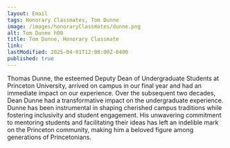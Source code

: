 ```yaml
---
layout: Email
tags: Honorary Classmates, Tom Dunne
image: /images/honoraryClassmates/dunne.png
alt: Tom Dunne h00
title: Tom Dunne, Honorary Classmate
link: 
lastModified: 2025-04-01T12:00:00Z-0400
published: true
---
```

Thomas Dunne, the esteemed Deputy Dean of Undergraduate Students at Princeton University, arrived on campus in our final year and had an immediate impact on our experience. Over the subsequent two decades, Dean Dunne had a transformative impact on the undergraduate experience. Dunne has been instrumental in shaping cherished campus traditions while fostering inclusivity and student engagement. His unwavering commitment to mentoring students and facilitating their ideas has left an indelible mark on the Princeton community, making him a beloved figure among generations of Princetonians.

